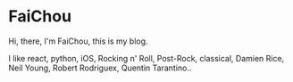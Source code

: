 # FaiChou

Hi, there, I'm FaiChou, this is my blog.

I like react, python, iOS, Rocking n' Roll, Post-Rock, classical, Damien Rice, Neil Young, Robert Rodriguex, Quentin Tarantino..
